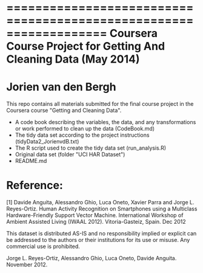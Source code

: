 ==================================================================
Coursera Course Project for Getting And Cleaning Data (May 2014)
==================================================================
Jorien van den Bergh
==================================================================

This repo contains all materials submitted for the final course project in the Coursera course "Getting and Cleaning Data".

* A code book describing the variables, the data, and any transformations or work performed to clean up the data (CodeBook.md)
* The tidy data set according to the project instructions (tidyData2_JorienvdB.txt)
* The R script used to create the tidy data set (run_analysis.R)
* Original data set (folder "UCI HAR Dataset")
* README.md



Reference:
==========
[1] Davide Anguita, Alessandro Ghio, Luca Oneto, Xavier Parra and Jorge L. Reyes-Ortiz. Human Activity Recognition on Smartphones using a Multiclass Hardware-Friendly Support Vector Machine. International Workshop of Ambient Assisted Living (IWAAL 2012). Vitoria-Gasteiz, Spain. Dec 2012

This dataset is distributed AS-IS and no responsibility implied or explicit can be addressed to the authors or their institutions for its use or misuse. Any commercial use is prohibited.

Jorge L. Reyes-Ortiz, Alessandro Ghio, Luca Oneto, Davide Anguita. November 2012.

